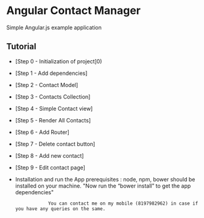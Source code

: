 Angular Contact Manager
========================

Simple Angular.js example application

## Tutorial
- [Step 0 - Initialization of project]0)
- [Step 1 - Add dependencies]
- [Step 2 - Contact Model]
- [Step 3 - Contacts Collection]
- [Step 4 - Simple Contact view]
- [Step 5 - Render All Contacts]
- [Step 6 - Add Router]
- [Step 7 - Delete contact button]
- [Step 8 - Add new contact]
- [Step 9 - Edit contact page]

- Installation and run the App
  prerequisites : node, npm, bower should be installed on your machine.
                  "Now run the “bower install” to get the app dependencies"
				  
				  You can contact me on my mobile (8197982962) in case if you have any queries on the same.
